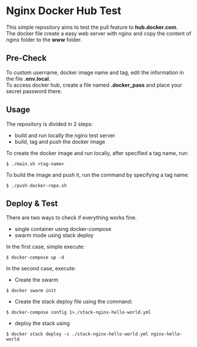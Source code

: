 # Nginx Docker Hub Test
This simple repository aims to test the pull feature to **hub.docker.com**.  
The docker file create a easy web server with nginx and copy the content of nginx folder to the **www** folder.

## Pre-Check
To custom username, docker image name and tag, edit the information in the file **.env.local**.  
To access docker hub, create a file named **.docker_pass** and place your secret password there.

## Usage
The repository is divided in 2 steps:
- build and run locally the nginx test server
- build, tag and push the docker image

To create the docker image and run locally, after specified a tag name, run:
```
$ ./main.sh <tag-name>
```

To build the image and push it, run the command by specifying a tag name:
```
$ ./push-docker-repo.sh
```

## Deploy & Test
There are two ways to check if everything works fine.
- single container using docker-compose
- swarm mode using stack deploy

In the first case, simple execute:
```
$ docker-compose up -d
```

In the second case, execute:  
- Create the swarm
```
$ docker swarm init
```
- Create the stack deploy file using the command:
```
$ docker-compose config 1>./stack-nginx-hello-world.yml
```
- deploy the stack using
```
$ docker stack deploy -c ./stack-nginx-hello-world.yml nginx-hello-world
```

